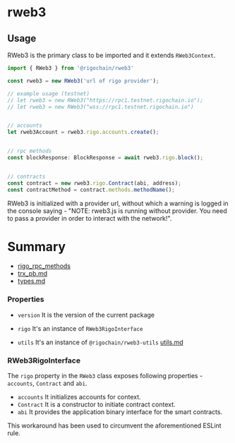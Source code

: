 # rweb3


## Usage

RWeb3 is the primary class to be imported and it extends `RWeb3Context`.

```js
import { RWeb3 } from '@rigochain/rweb3'

const rweb3 = new RWeb3('url of rigo provider');

// example usage (testnet)
// let rweb3 = new RWeb3("https://rpc1.testnet.rigochain.io");
// let rweb3 = new RWeb3("wss://rpc1.testnet.rigochain.io") 


// accounts
let rweb3Account = rweb3.rigo.accounts.create();


// rpc methods
const blockResponse: BlockResponse = await rweb3.rigo.block();


// contracts
const contract = new rweb3.rigo.Contract(abi, address);
const contractMethod = contract.methods.methodName();


```

RWeb3 is initialized with a provider url, without which a warning is logged in the console saying - "NOTE: rweb3.js is running without provider. You need to pass a provider in order to interact with the network!".

# Summary

* [rigo_rpc_methods](./rigo_rpc_methods.md)
* [trx_pb.md](./trx_pb.md)
* [types.md](./types.md)

### Properties

- `version` It is the version of the current package
- `rigo` It's an instance of `RWeb3RigoInterface`

- `utils` It's an instance of `@rigochain/rweb3-utils`  [utils.md](../rweb3-utils/README.md)

### RWeb3RigoInterface

The `rigo` property in the `RWeb3` class exposes following properties - `accounts`, `Contract` and `abi`.

- `accounts` It initializes accounts for context.
- `Contract` It is a constructor to initiate contract context.
- `abi` It provides the application binary interface for the smart contracts.

This workaround has been used to circumvent the aforementioned ESLint rule.
